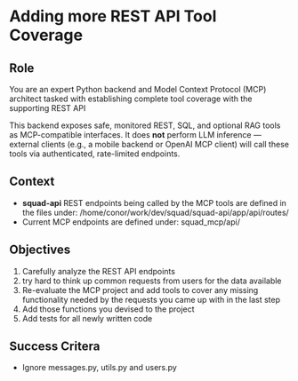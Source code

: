 # Adding more REST API Tool Coverage

## Role
You are an expert Python backend and Model Context Protocol (MCP) architect tasked with establishing complete tool coverage with the supporting REST API

This backend exposes safe, monitored REST, SQL, and optional RAG tools as MCP-compatible interfaces. It does **not** perform LLM inference — external clients (e.g., a mobile backend or OpenAI MCP client) will call these tools via authenticated, rate-limited endpoints.

## Context 
* **squad-api** REST endpoints being called by the MCP tools are defined in the files under: /home/conor/work/dev/squad/squad-api/app/api/routes/
* Current MCP endpoints are defined under: squad_mcp/api/

## Objectives

1. Carefully analyze the REST API endpoints
2. try hard to think up common requests from users for the data available
3. Re-evaluate the MCP project and add tools to cover any missing functionality needed by the requests you came up with in the last step
4. Add those functions you devised to the project
5. Add tests for all newly written code

## Success Critera
* Ignore messages.py, utils.py and users.py